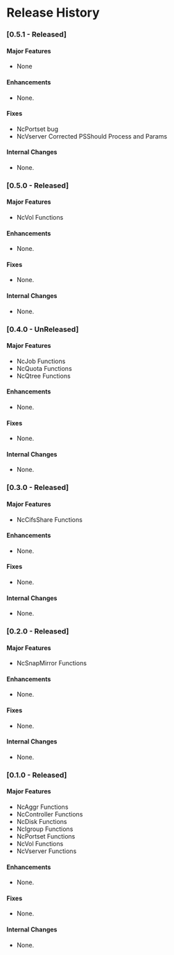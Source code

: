 # Release History
### [0.5.1 - Released]

#### Major Features

- None

#### Enhancements

- None.

#### Fixes

- NcPortset bug
- NcVserver Corrected PSShould Process and Params

#### Internal Changes

- None.
### [0.5.0 - Released]

#### Major Features

- NcVol Functions

#### Enhancements

- None.

#### Fixes

- None.

#### Internal Changes

- None.

### [0.4.0 - UnReleased]

#### Major Features

- NcJob Functions
- NcQuota Functions
- NcQtree Functions

#### Enhancements

- None.

#### Fixes

- None.

#### Internal Changes

- None.

### [0.3.0 - Released]

#### Major Features

- NcCifsShare Functions

#### Enhancements

- None.

#### Fixes

- None.

#### Internal Changes

- None.

### [0.2.0 - Released]

#### Major Features

- NcSnapMirror Functions

#### Enhancements

- None.

#### Fixes

- None.

#### Internal Changes

- None.

### [0.1.0 - Released]

#### Major Features

- NcAggr Functions
- NcController Functions
- NcDisk Functions
- NcIgroup Functions
- NcPortset Functions
- NcVol Functions
- NcVserver Functions

#### Enhancements

- None.

#### Fixes

- None.

#### Internal Changes

- None.
